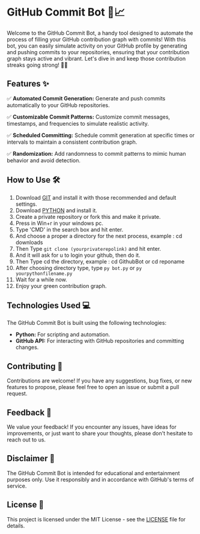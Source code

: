 # GitHub Commit Bot 🤖📈

Welcome to the GitHub Commit Bot, a handy tool designed to automate the process of filling your GitHub contribution graph with commits! With this bot, you can easily simulate activity on your GitHub profile by generating and pushing commits to your repositories, ensuring that your contribution graph stays active and vibrant. Let's dive in and keep those contribution streaks going strong! 💪🚀

## Features ✨

✅ **Automated Commit Generation:** Generate and push commits automatically to your GitHub repositories.

✅ **Customizable Commit Patterns:** Customize commit messages, timestamps, and frequencies to simulate realistic activity.

✅ **Scheduled Committing:** Schedule commit generation at specific times or intervals to maintain a consistent contribution graph.

✅ **Randomization:** Add randomness to commit patterns to mimic human behavior and avoid detection.

## How to Use 🛠️

1. Download [GIT](https://git-scm.com/download/win) and install it with those recommended and default settings.
2. Download [PYTHON](https://www.python.org/downloads/) and install it.
3. Create a private repository or fork this and make it private.
4. Press in Win+r in your windows pc.
5. Type 'CMD' in the search box and hit enter.
6. And choose a proper a directory for the next process, example : cd downloads
7. Then Type `git clone (yourprivaterepolink)` and hit enter.
8. And it will ask for u to login your github, then do it.
9. Then Type cd the directory, example : cd GithubBot or cd reponame
10. After choosing directory type, type `py bot.py` or `py yourpythonfilename.py`
11. Wait for a while now.
12. Enjoy your green contribution graph.

## Technologies Used 💻

The GitHub Commit Bot is built using the following technologies:

- **Python:** For scripting and automation.
- **GitHub API:** For interacting with GitHub repositories and committing changes.

## Contributing 🤝

Contributions are welcome! If you have any suggestions, bug fixes, or new features to propose, please feel free to open an issue or submit a pull request.

## Feedback 📝

We value your feedback! If you encounter any issues, have ideas for improvements, or just want to share your thoughts, please don't hesitate to reach out to us.

## Disclaimer 📣

The GitHub Commit Bot is intended for educational and entertainment purposes only. Use it responsibly and in accordance with GitHub's terms of service.

## License 📄

This project is licensed under the MIT License - see the [LICENSE](LICENSE) file for details.
